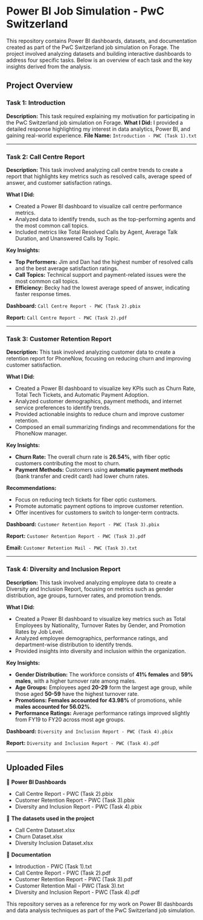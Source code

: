 # Power BI Job Simulation - PwC Switzerland

This repository contains Power BI dashboards, datasets, and documentation created as part of the PwC Switzerland job simulation on Forage. The project involved analyzing datasets and building interactive dashboards to address four specific tasks. Below is an overview of each task and the key insights derived from the analysis.

## Project Overview

### **Task 1: Introduction**
**Description:** This task required explaining my motivation for participating in the PwC Switzerland job simulation on Forage.
**What I Did:** I provided a detailed response highlighting my interest in data analytics, Power BI, and gaining real-world experience.
**File Name:** `Introduction - PWC (Task 1).txt`

---

### **Task 2: Call Centre Report**
**Description:** This task involved analyzing call centre trends to create a report that highlights key metrics such as resolved calls, average speed of answer, and customer satisfaction ratings.

**What I Did:**
- Created a Power BI dashboard to visualize call centre performance metrics.
- Analyzed data to identify trends, such as the top-performing agents and the most common call topics.
- Included metrics like Total Resolved Calls by Agent, Average Talk Duration, and Unanswered Calls by Topic.

**Key Insights:**
- **Top Performers:** Jim and Dan had the highest number of resolved calls and the best average satisfaction ratings.
- **Call Topics:** Technical support and payment-related issues were the most common call topics.
- **Efficiency:** Becky had the lowest average speed of answer, indicating faster response times.

**Dashboard:** `Call Centre Report - PWC (Task 2).pbix`

**Report:** `Call Centre Report - PWC (Task 2).pdf`

---

### **Task 3: Customer Retention Report**
**Description:** This task involved analyzing customer data to create a retention report for PhoneNow, focusing on reducing churn and improving customer satisfaction.

**What I Did:**
- Created a Power BI dashboard to visualize key KPIs such as Churn Rate, Total Tech Tickets, and Automatic Payment Adoption.
- Analyzed customer demographics, payment methods, and internet service preferences to identify trends.
- Provided actionable insights to reduce churn and improve customer retention.
- Composed an email summarizing findings and recommendations for the PhoneNow manager.

**Key Insights:**
- **Churn Rate:** The overall churn rate is **26.54%**, with fiber optic customers contributing the most to churn.
- **Payment Methods:** Customers using **automatic payment methods** (bank transfer and credit card) had lower churn rates.

**Recommendations:**
- Focus on reducing tech tickets for fiber optic customers.
- Promote automatic payment options to improve customer retention.
- Offer incentives for customers to switch to longer-term contracts.

**Dashboard:** `Customer Retention Report - PWC (Task 3).pbix`

**Report:** `Customer Retention Report - PWC (Task 3).pdf`

**Email:** `Customer Retention Mail - PWC (Task 3).txt`

---

### **Task 4: Diversity and Inclusion Report**
**Description:** This task involved analyzing employee data to create a Diversity and Inclusion Report, focusing on metrics such as gender distribution, age groups, turnover rates, and promotion trends.

**What I Did:**
- Created a Power BI dashboard to visualize key metrics such as Total Employees by Nationality, Turnover Rates by Gender, and Promotion Rates by Job Level.
- Analyzed employee demographics, performance ratings, and department-wise distribution to identify trends.
- Provided insights into diversity and inclusion within the organization.

**Key Insights:**
- **Gender Distribution:** The workforce consists of **41% females** and **59% males**, with a higher turnover rate among males.
- **Age Groups:** Employees aged **20-29** form the largest age group, while those aged **50-59** have the highest turnover rate.
- **Promotions:** **Females accounted for 43.98%** of promotions, while **males accounted for 56.02%**.
- **Performance Ratings:** Average performance ratings improved slightly from FY19 to FY20 across most age groups.

**Dashboard:** `Diversity and Inclusion Report - PWC (Task 4).pbix`

**Report:** `Diversity and Inclusion Report - PWC (Task 4).pdf`

---

## Uploaded Files

📌 **Power BI Dashboards**
- Call Centre Report - PWC (Task 2).pbix
- Customer Retention Report - PWC (Task 3).pbix
- Diversity and Inclusion Report - PWC (Task 4).pbix

📌 **The datasets used in the project**
- Call Centre Dataset.xlsx
- Churn Dataset.xlsx
- Diversity Inclusion Dataset.xlsx

📌 **Documentation**
- Introduction - PWC (Task 1).txt
- Call Centre Report - PWC (Task 2).pdf
- Customer Retention Report - PWC (Task 3).pdf
- Customer Retention Mail - PWC (Task 3).txt
- Diversity and Inclusion Report - PWC (Task 4).pdf

This repository serves as a reference for my work on Power BI dashboards and data analysis techniques as part of the PwC Switzerland job simulation.
